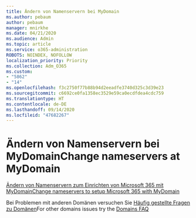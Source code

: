 ```yaml
---
title: Ändern von Namenservern bei MyDomain
ms.author: pebaum
author: pebaum
manager: mnirkhe
ms.date: 04/21/2020
ms.audience: Admin
ms.topic: article
ms.service: o365-administration
ROBOTS: NOINDEX, NOFOLLOW
localization_priority: Priority
ms.collection: Adm_O365
ms.custom:
- "5862"
- "14"
ms.openlocfilehash: f3c2750f77b88b94d2eeadfe3740d325c3d39e23
ms.sourcegitcommit: c6692ce0fa1358ec3529e59ca0ecdfdea4cdc759
ms.translationtype: HT
ms.contentlocale: de-DE
ms.lasthandoff: 09/14/2020
ms.locfileid: "47682267"
---
```

# <a name="change-nameservers-at-mydomain"></a><span data-ttu-id="e09f7-102">Ändern von Namenservern bei MyDomain</span><span class="sxs-lookup"><span data-stu-id="e09f7-102">Change nameservers at MyDomain</span></span>

[<span data-ttu-id="e09f7-103">Ändern von Namenservern zum Einrichten von Microsoft 365 mit MyDomain</span><span class="sxs-lookup"><span data-stu-id="e09f7-103">Change nameservers to setup Microsoft 365 with MyDomain</span></span>](https://docs.microsoft.com/microsoft-365/admin/dns/change-nameservers-at-mydomain?view=o365-worldwide)

<span data-ttu-id="e09f7-104">Bei Problemen mit anderen Domänen versuchen Sie [Häufig gestellte Fragen zu Domänen](https://docs.microsoft.com/microsoft-365/admin/setup/domains-faq?view=o365-worldwide)</span><span class="sxs-lookup"><span data-stu-id="e09f7-104">For other domains issues try the [Domains FAQ](https://docs.microsoft.com/microsoft-365/admin/setup/domains-faq?view=o365-worldwide)</span></span>
